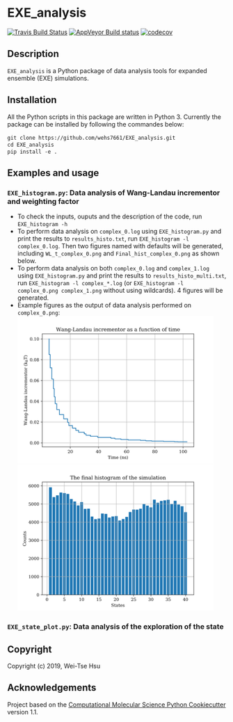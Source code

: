 EXE_analysis
==============================
[//]: # (Badges)
[![Travis Build Status](https://travis-ci.org/REPLACE_WITH_OWNER_ACCOUNT/EXE_analysis.png)](https://travis-ci.org/REPLACE_WITH_OWNER_ACCOUNT/EXE_analysis)
[![AppVeyor Build status](https://ci.appveyor.com/api/projects/status/REPLACE_WITH_APPVEYOR_LINK/branch/master?svg=true)](https://ci.appveyor.com/project/REPLACE_WITH_OWNER_ACCOUNT/EXE_analysis/branch/master)
[![codecov](https://codecov.io/gh/REPLACE_WITH_OWNER_ACCOUNT/EXE_analysis/branch/master/graph/badge.svg)](https://codecov.io/gh/REPLACE_WITH_OWNER_ACCOUNT/EXE_analysis/branch/master)

## Description 
`EXE_analysis` is a Python package of data analysis tools for expanded ensemble (EXE) simulations.

## Installation
All the Python scripts in this package are written in Python 3. Currently the package can be installed by following the commandes below:
```
git clone https://github.com/wehs7661/EXE_analysis.git
cd EXE_analysis
pip install -e .
```

## Examples and usage
### `EXE_histogram.py`: Data analysis of Wang-Landau incrementor and weighting factor
- To check the inputs, ouputs and the description of the code, run `EXE_histogram -h`
- To perform data analysis on `complex_0.log` using `EXE_histogram.py` and print the results to `results_histo.txt`, run `EXE_histogram -l complex_0.log`. Then two figures named with defaults will be generated, including `WL_t_complex_0.png` and `Final_hist_complex_0.png` as shown below.
- To perform data analysis on both `complex_0.log` and `complex_1.log` using `EXE_histogram.py` and print the results to `results_histo_multi.txt`, run `EXE_histogram -l complex_*.log` (or `EXE_histogram -l complex_0.png complex_1.png` without using wildcards). 4 figures will be generated.
- Example figures as the output of data analysis performed on `complex_0.png`:
<img src="EXE_analysis/examples/WL_t_complex_0.png" width="450"/> <img src="EXE_analysis/examples/Final_hist_complex_0.png" width="450"/>

### `EXE_state_plot.py`: Data analysis of the exploration of the state

## Copyright

Copyright (c) 2019, Wei-Tse Hsu


## Acknowledgements
 
Project based on the 
[Computational Molecular Science Python Cookiecutter](https://github.com/molssi/cookiecutter-cms) version 1.1.
